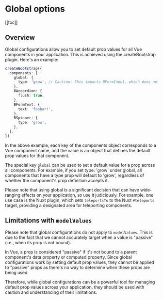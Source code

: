 # Global options

<ClientOnly>
  <Teleport to=".bd-toc">

[[toc]]

  </Teleport>
</ClientOnly>

## Overview

Global configurations allow you to set default prop values for all Vue components in your application. This is achieved using the createBootstrap plugin. Here's an example:

```ts
createBootstrap({
  components: {
    global: {
      type: 'grow', // Caution: This impacts BFormInput, which does not support this value!
    },
    BAccordion: {
      flush: true,
    },
    BFormText: {
      text: 'foobar!',
    },
    BSpinner: {
      type: 'grow',
    },
  },
})
```

In the above example, each key of the components object corresponds to a Vue component name, and the value is an object that defines the default prop values for that component.

The special key `global` can be used to set a default value for a prop across all components. For example, if you set type: 'grow' under global, all components that have a type prop will default to 'grow', regardless of whether the component's prop definition accepts it.

Please note that using global is a significant decision that can have wide-ranging effects on your application, so use it judiciously. For example, one use case is the Nuxt plugin, which sets `teleportsTo` to the Nuxt `#teleports` target, providing a designated area for teleporting components.

## Limitations with `modelValues`

Please note that global configurations do not apply to `modelValues`. This is due to the fact that we cannot accurately target when a value is "passive" (i.e., when its prop is not bound).

In Vue, a prop is considered "passive" if it's not bound to a parent component's data property or computed property. Since global configurations work by setting default prop values, they cannot be applied to "passive" props as there's no way to determine when these props are being used.

Therefore, while global configurations can be a powerful tool for managing default prop values across your application, they should be used with caution and understanding of their limitations.
